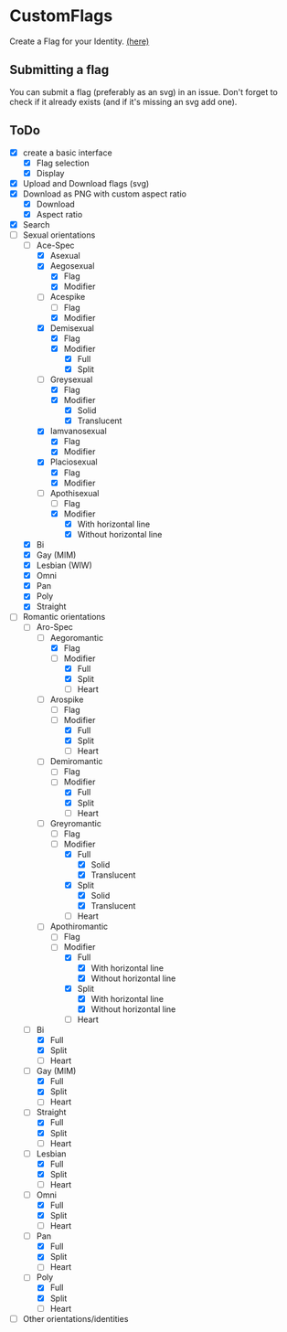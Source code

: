 # CustomFlags
Create a Flag for your Identity. [(here)](https://aras14hd.github.io/CustomFlags/)

## Submitting a flag
You can submit a flag (preferably as an svg) in an issue. Don't forget to check if it already exists (and if it's missing an svg add one).

## ToDo
 - [x] create a basic interface
    - [x] Flag selection
    - [x] Display
 - [x] Upload and Download flags (svg)
 - [x] Download as PNG with custom aspect ratio
    - [x] Download
    - [x] Aspect ratio
 - [x] Search
 - [ ] Sexual orientations
    - [ ] Ace-Spec
        - [x] Asexual
        - [x] Aegosexual
            - [x] Flag
            - [x] Modifier
        - [ ] Acespike
            - [ ] Flag
            - [x] Modifier
        - [x] Demisexual
            - [x] Flag
            - [x] Modifier
                - [x] Full
                - [x] Split
        - [ ] Greysexual
            - [x] Flag
            - [x] Modifier
                - [x] Solid
                - [x] Translucent
        - [x] Iamvanosexual
            - [x] Flag
            - [x] Modifier
        - [x] Placiosexual
            - [x] Flag
            - [x] Modifier
        - [ ] Apothisexual
            - [ ] Flag
            - [x] Modifier
                - [x] With horizontal line
                - [x] Without horizontal line
    - [x] Bi
    - [x] Gay (MlM)
    - [x] Lesbian (WlW)
    - [x] Omni
    - [x] Pan
    - [x] Poly
    - [x] Straight
 - [ ] Romantic orientations
    - [ ] Aro-Spec
        - [ ] Aegoromantic
            - [x] Flag
            - [ ] Modifier
                - [x] Full
                - [x] Split
                - [ ] Heart
        - [ ] Arospike
            - [ ] Flag
            - [ ] Modifier
                - [x] Full
                - [x] Split
                - [ ] Heart
        - [ ] Demiromantic
            - [ ] Flag
            - [ ] Modifier
                - [x] Full
                - [x] Split
                - [ ] Heart
        - [ ] Greyromantic
            - [ ] Flag
            - [ ] Modifier
                - [x] Full
                    - [x] Solid
                    - [x] Translucent
                - [x] Split
                    - [x] Solid
                    - [x] Translucent
                - [ ] Heart
        - [ ] Apothiromantic
            - [ ] Flag
            - [ ] Modifier
                - [x] Full
                    - [x] With horizontal line
                    - [x] Without horizontal line
                - [x] Split
                    - [x] With horizontal line
                    - [x] Without horizontal line
                - [ ] Heart
    - [ ] Bi
        - [x] Full
        - [x] Split
        - [ ] Heart
    - [ ] Gay (MlM)
        - [x] Full
        - [x] Split
        - [ ] Heart
    - [ ] Straight
        - [x] Full
        - [x] Split
        - [ ] Heart
    - [ ] Lesbian
        - [x] Full
        - [x] Split
        - [ ] Heart
    - [ ] Omni
        - [x] Full
        - [x] Split
        - [ ] Heart
    - [ ] Pan
        - [x] Full
        - [x] Split
        - [ ] Heart
    - [ ] Poly
        - [x] Full
        - [x] Split
        - [ ] Heart
 - [ ] Other orientations/identities
